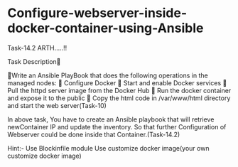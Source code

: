 # Configure-webserver-inside-docker-container-using-Ansible
Task-14.2 ARTH.....!!


Task Description📄

🔰Write an Ansible PlayBook that does the following operations in the managed nodes:
🔹 Configure Docker
🔹 Start and enable Docker services
🔹 Pull the httpd server image from the Docker Hub
🔹 Run the docker container and expose it to the public
🔹 Copy the html code in /var/www/html directory and start the web server(Task-10)

In above task, You have to create an Ansible playbook that will retrieve newContainer IP and update the inventory. So that further Configuration of Webserver could be done inside that Container.(Task-14.2)

Hint:- Use Blockinfile module
       Use customize docker image(your own customize docker image)
